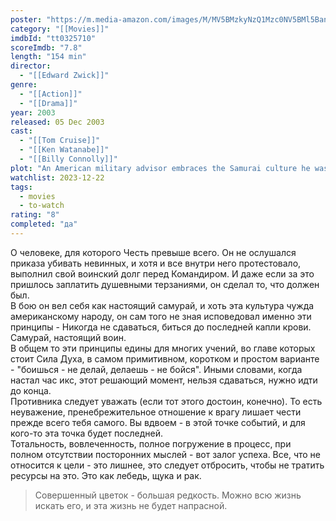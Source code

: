 ```yaml
---
poster: "https://m.media-amazon.com/images/M/MV5BMzkyNzQ1Mzc0NV5BMl5BanBnXkFtZTcwODg3MzUzMw@@._V1_SX300.jpg"
category: "[[Movies]]"
imdbId: "tt0325710"
scoreImdb: "7.8"
length: "154 min"
director: 
  - "[[Edward Zwick]]"
genre: 
  - "[[Action]]"
  - "[[Drama]]"
year: 2003
released: 05 Dec 2003
cast: 
  - "[[Tom Cruise]]"
  - "[[Ken Watanabe]]"
  - "[[Billy Connolly]]"
plot: "An American military advisor embraces the Samurai culture he was hired to destroy after he is captured in battle."
watchlist: 2023-12-22
tags: 
  - movies
  - to-watch
rating: "8"
completed: "да"
---
```

О человеке, для которого Честь превыше всего. Он не ослушался приказа убивать невинных, и хотя и все внутри него протестовало, выполнил свой воинский долг перед Командиром. И даже если за это пришлось заплатить душевными терзаниями, он сделал то, что должен был.  
В бою он вел себя как настоящий самурай, и хоть эта культура чужда американскому народу, он сам того не зная исповедовал именно эти принципы - Никогда не сдаваться, биться до последней капли крови. Самурай, настоящий воин.  
В общем то эти принципы едины для многих учений, во главе которых стоит Сила Духа, в самом примитивном, коротком и простом варианте - "боишься - не делай, делаешь - не бойся". Иными словами, когда настал час икс, этот решающий момент, нельзя сдаваться, нужно идти до конца.  
Противника следует уважать (если тот этого достоин, конечно). То есть неуважение, пренебрежительное отношение к врагу лишает чести прежде всего тебя самого. Вы вдвоем - в этой точке событий, и для кого-то эта точка будет последней.  
Тотальность, вовлеченность, полное погружение в процесс, при полном отсутствии посторонних мыслей - вот залог успеха. Все, что не относится к цели - это лишнее, это следует отбросить, чтобы не тратить ресурсы на это. Это как лебедь, щука и рак.
>Совершенный цветок - большая редкость. Можно всю жизнь искать его, и эта жизнь не будет напрасной. 